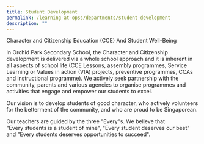 ```yaml
---
title: Student Development
permalink: /learning-at-opss/departments/student-development
description: ""
---
```


<p>Character and Citizenship Education (CCE) And Student Well-Being</p>
<p>In Orchid Park Secondary School, the Character and Citizenship development is delivered via a whole school approach and it is inherent in all aspects of school life (CCE Lessons, assembly programmes, Service Learning or Values in action (VIA) projects, preventive programmes, CCAs and instructional programme). We actively seek partnership with the community, parents and various agencies to organise programmes and activities that engage and empower our students to excel.</p>
<p>Our vision is to develop students of good character, who actively volunteers for the betterment of the community, and who are proud to be Singaporean.</p>
<p>Our teachers are guided by the three "Every"s. We believe that "Every&nbsp;students&nbsp;is a student of mine", "Every student deserves our best" and "Every&nbsp;students&nbsp;deserves opportunities to succeed".</p>